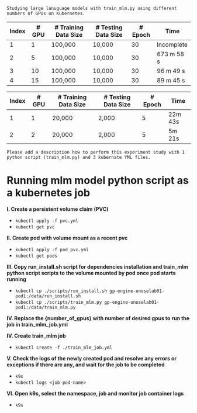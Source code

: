 `Studying large lanuguage models with train_mlm.py using different numbers of GPUs on Kubernetes.`

| Index    | # GPU     | # Training Data Size | # Testing Data Size | # Epoch   | Time       |
|----------|-----------|----------------------|---------------------|-----------|------------|
| 1        | 1         | 100,000              | 10,000              | 30        | Incomplete |
| 2        | 5         | 100,000              | 10,000              | 30        | 673 m 58 s |
| 3        | 10        | 100,000              | 10,000              | 30        | 96 m 49 s  |
| 4        | 15        | 100,000              | 10,000              | 30        | 89 m 45 s  |


| Index | # GPU | # Training Data Size | # Testing Data Size | # Epoch | Time    |
|-------|-------|----------------------|---------------------|---------|---------|
| 1     | 1     | 20,000               | 2,000               | 5       | 22m 43s |
| 2     | 2     | 20,000               | 2,000               | 5       | 5m 21s  |


```
Please add a description how to perform this experiment study with 1 python script (train_mlm.py) and 3 kubernate YML files.
```

# Running mlm model python script as a kubernetes job 

**I. Create a persistent volume claim (PVC)**
- `kubectl apply -f pvc.yml`
- `kubectl get pvc`

**II. Create pod with volume mount as a recent pvc**
- `kubectl apply -f pod_pvc.yml`
- `kubectl get pods`

**III. Copy run_install.sh script for dependencies installation and train_mlm python script scripts to the volume mounted by pod once pod starts running**
- `kubectl cp ./scripts/run_install.sh gp-engine-unoselab01-pod1:/data/run_install.sh`
- `kubectl cp ./scripts/train_mlm.py gp-engine-unoselab01-pod1:/data/train_mlm.py`

**IV. Replace the {number_of_gpus} with number of desired gpus to run the job in train_mlm_job.yml**

**IV. Create train_mlm job**
- `kubectl create -f ./train_mlm_job.yml`

**V. Check the logs of the newly created pod and resolve any errors or exceptions if there are any, and wait for the job to be completed**
- `k9s`
- `kubectl logs <job-pod-name>`

**VI. Open k9s, select the namespace, job and monitor job container logs**
- `k9s`


